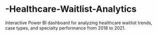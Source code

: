 # -Healthcare-Waitlist-Analytics
Interactive Power BI dashboard for analyzing healthcare waitlist trends, case types, and specialty performance from 2018 to 2021.
